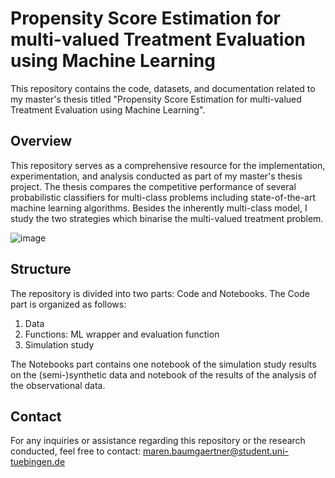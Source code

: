 # Propensity Score Estimation for multi-valued Treatment Evaluation using Machine Learning

This repository contains the code, datasets, and documentation related to my master's thesis titled "Propensity Score Estimation for multi-valued Treatment Evaluation using Machine Learning".

## Overview
This repository serves as a comprehensive resource for the implementation, experimentation, and analysis conducted as part of my master's thesis project. The thesis compares the competitive performance of several probabilistic classifiers for multi-class problems including state-of-the-art machine learning algorithms.
Besides the inherently multi-class model, I study the two strategies which binarise the multi-valued treatment problem.

![image](https://github.com/marenbaumgaertner/propensity_score_estimation_for_multi-valued_treatment/assets/97526997/35861a15-7b96-4a90-b940-0d84bed632b2)


## Structure
The repository is divided into two parts: Code and Notebooks.
The Code part is organized as follows:

  1. Data
  2. Functions: ML wrapper  and evaluation function
  3. Simulation study

The Notebooks part contains one notebook of the simulation study results on the (semi-)synthetic data and notebook of the results of the analysis of the observational data.

## Contact
For any inquiries or assistance regarding this repository or the research conducted, feel free to contact: 
maren.baumgaertner@student.uni-tuebingen.de
